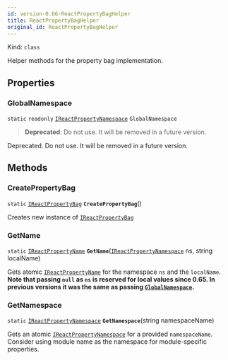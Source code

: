 ```yaml
---
id: version-0.66-ReactPropertyBagHelper
title: ReactPropertyBagHelper
original_id: ReactPropertyBagHelper
---
```


Kind: `class`



Helper methods for the property bag implementation.

## Properties
### GlobalNamespace
`static`   `readonly`  [`IReactPropertyNamespace`](IReactPropertyNamespace) `GlobalNamespace`

> **Deprecated**: Do not use. It will be removed in a future version.

Deprecated. Do not use. It will be removed in a future version.



## Methods
### CreatePropertyBag
`static` [`IReactPropertyBag`](IReactPropertyBag) **`CreatePropertyBag`**()

Creates new instance of [`IReactPropertyBag`](IReactPropertyBag)



### GetName
`static` [`IReactPropertyName`](IReactPropertyName) **`GetName`**([`IReactPropertyNamespace`](IReactPropertyNamespace) ns, string localName)

Gets atomic [`IReactPropertyName`](IReactPropertyName) for the namespace `ns` and the `localName`.
**Note that passing `null` as `ns` is reserved for local values since 0.65. In previous versions it was the same as passing [`GlobalNamespace`](#globalnamespace).**



### GetNamespace
`static` [`IReactPropertyNamespace`](IReactPropertyNamespace) **`GetNamespace`**(string namespaceName)

Gets an atomic [`IReactPropertyNamespace`](IReactPropertyNamespace) for a provided `namespaceName`.
Consider using module name as the namespace for module-specific properties.




